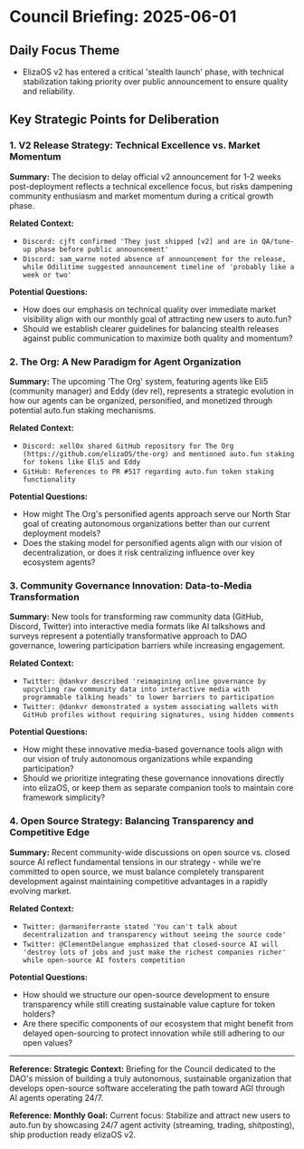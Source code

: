 # Council Briefing: 2025-06-01

## Daily Focus Theme

- ElizaOS v2 has entered a critical 'stealth launch' phase, with technical stabilization taking priority over public announcement to ensure quality and reliability.

## Key Strategic Points for Deliberation

### 1. V2 Release Strategy: Technical Excellence vs. Market Momentum

**Summary:** The decision to delay official v2 announcement for 1-2 weeks post-deployment reflects a technical excellence focus, but risks dampening community enthusiasm and market momentum during a critical growth phase.

**Related Context:**
- `Discord: cjft confirmed 'They just shipped [v2] and are in QA/tune-up phase before public announcement'`
- `Discord: sam_warne noted absence of announcement for the release, while Odilitime suggested announcement timeline of 'probably like a week or two'`

**Potential Questions:**
- How does our emphasis on technical quality over immediate market visibility align with our monthly goal of attracting new users to auto.fun?
- Should we establish clearer guidelines for balancing stealth releases against public communication to maximize both quality and momentum?

### 2. The Org: A New Paradigm for Agent Organization

**Summary:** The upcoming 'The Org' system, featuring agents like Eli5 (community manager) and Eddy (dev rel), represents a strategic evolution in how our agents can be organized, personified, and monetized through potential auto.fun staking mechanisms.

**Related Context:**
- `Discord: xell0x shared GitHub repository for The Org (https://github.com/elizaOS/the-org) and mentioned auto.fun staking for tokens like Eli5 and Eddy`
- `GitHub: References to PR #517 regarding auto.fun token staking functionality`

**Potential Questions:**
- How might The Org's personified agents approach serve our North Star goal of creating autonomous organizations better than our current deployment models?
- Does the staking model for personified agents align with our vision of decentralization, or does it risk centralizing influence over key ecosystem agents?

### 3. Community Governance Innovation: Data-to-Media Transformation

**Summary:** New tools for transforming raw community data (GitHub, Discord, Twitter) into interactive media formats like AI talkshows and surveys represent a potentially transformative approach to DAO governance, lowering participation barriers while increasing engagement.

**Related Context:**
- `Twitter: @dankvr described 'reimagining online governance by upcycling raw community data into interactive media with programmable talking heads' to lower barriers to participation`
- `Twitter: @dankvr demonstrated a system associating wallets with GitHub profiles without requiring signatures, using hidden comments`

**Potential Questions:**
- How might these innovative media-based governance tools align with our vision of truly autonomous organizations while expanding participation?
- Should we prioritize integrating these governance innovations directly into elizaOS, or keep them as separate companion tools to maintain core framework simplicity?

### 4. Open Source Strategy: Balancing Transparency and Competitive Edge

**Summary:** Recent community-wide discussions on open source vs. closed source AI reflect fundamental tensions in our strategy - while we're committed to open source, we must balance completely transparent development against maintaining competitive advantages in a rapidly evolving market.

**Related Context:**
- `Twitter: @armaniferrante stated 'You can't talk about decentralization and transparency without seeing the source code'`
- `Twitter: @ClementDelangue emphasized that closed-source AI will 'destroy lots of jobs and just make the richest companies richer' while open-source AI fosters competition`

**Potential Questions:**
- How should we structure our open-source development to ensure transparency while still creating sustainable value capture for token holders?
- Are there specific components of our ecosystem that might benefit from delayed open-sourcing to protect innovation while still adhering to our open values?

---
**Reference: Strategic Context:** Briefing for the Council dedicated to the DAO's mission of building a truly autonomous, sustainable organization that develops open-source software accelerating the path toward AGI through AI agents operating 24/7.

**Reference: Monthly Goal:** Current focus: Stabilize and attract new users to auto.fun by showcasing 24/7 agent activity (streaming, trading, shitposting), ship production ready elizaOS v2.